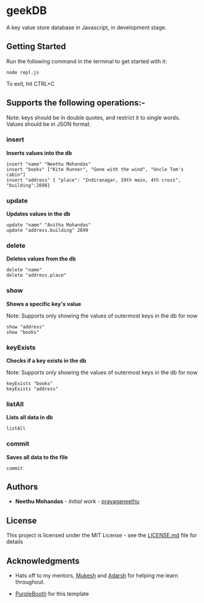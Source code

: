 # geekDB

A key value store database in Javascript, in development stage.

## Getting Started

Run the following command in the terminal to get started with it:

`node repl.js`     

To exit, hit CTRL+C

## Supports the following operations:-

Note: keys should be in double quotes, and restrict it to single words. Values should be in JSON format.

### insert

**Inserts values into the db**      

`insert "name" "Neethu Mohandas"`       
`insert "books" ["Kite Runner", "Gone with the wind", "Uncle Tom's cabin"]`      
`insert "address" { "place": "Indiranagar, 19th main, 4th cross", "building":2698}`

### update

**Updates values in the db**

`update "name" "Anitha Mohandas"`      
`update "address.building" 2699`    

### delete

**Deletes values from the db**

`delete "name"`        
`delete "address.place"`        

### show

**Shows a specific key's value**

Note: Supports only showing the values of outermost keys in the db for now

`show "address"`             
`show "books"`           

### keyExists

**Checks if a key exists in the db**

Note: Supports only showing the values of outermost keys in the db for now

`keyExists "books"`           
`keyExists "address"`             

### listAll

**Lists all data in db**

`listAll`  

### commit

**Saves all data to the file**

`commit`    

## Authors

* **Neethu Mohandas** - *Initial work* - [prayaganeethu](https://github.com/prayaganeethu)

## License

This project is licensed under the MIT License - see the [LICENSE.md](LICENSE.md) file for details

## Acknowledgments

* Hats off to my mentors, [Mukesh](https://github.com/mukeshm) and [Adarsh](https://github.com/adarsh-why) for helping me learn throughout.

* [PurpleBooth](https://github.com/PurpleBooth) for this template
